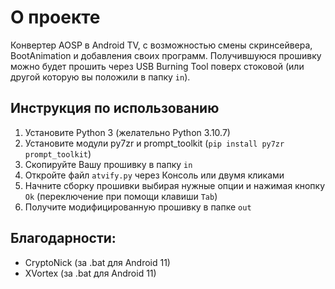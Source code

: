 # О проекте
Конвертер AOSP в Android TV, с возможностью смены скринсейвера, BootAnimation и добавления своих программ. Получившуюся прошивку можно будет прошить через USB Burning Tool поверх стоковой (или другой которую вы положили в папку ```in```).

## Инструкция по использованию
1. Установите Python 3 (желательно Python 3.10.7)
2. Установите модули py7zr и prompt_toolkit (```pip install py7zr prompt_toolkit```)
3. Скопируйте Вашу прошивку в папку ```in```
4. Откройте файл ```atvify.py``` через Консоль или двумя кликами
5. Начните сборку прошивки выбирая нужные опции и нажимая кнопку ```Ok``` (переключение при помощи клавиши ```Tab```)
6. Получите модифицированную прошивку в папке ```out```

## Благодарности:
- CryptoNick (за .bat для Android 11)
- XVortex (за .bat для Android 11)
